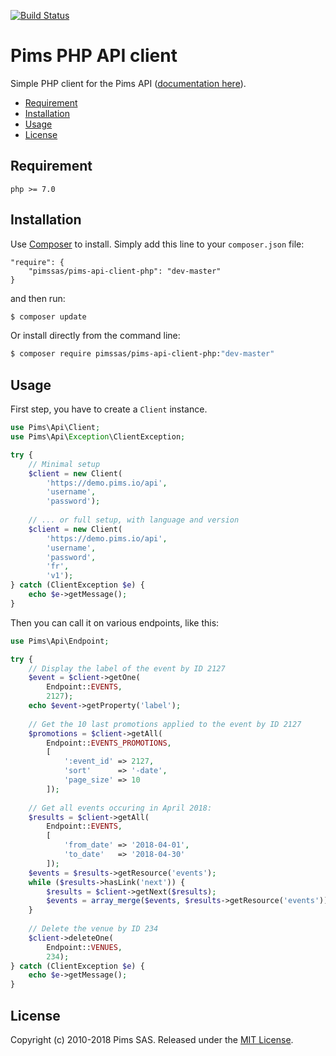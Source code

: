 
[![Build Status](https://travis-ci.org/pimssas/pims-api-client-php.svg?branch=master)](https://travis-ci.org/pimssas/pims-api-client-php)  
  
Pims PHP API client  
=========================  
  
Simple PHP client for the Pims API ([documentation here](http://api.pims.io)).  
  
* [Requirement](#requirement)    
* [Installation](#installation)
* [Usage](#usage)
* [License](#license)

Requirement
-----

```
php >= 7.0
```


Installation
-----

Use [Composer](https://getcomposer.org/) to install. Simply add this line to your `composer.json` file:
```
"require": {
	"pimssas/pims-api-client-php": "dev-master"
}
```
and then run:
```bash
$ composer update 
```

Or install directly from the command line:  
```bash
$ composer require pimssas/pims-api-client-php:"dev-master"
```


Usage
-----

First step, you have to create a `Client` instance.

```php
use Pims\Api\Client;
use Pims\Api\Exception\ClientException;

try {
    // Minimal setup
    $client = new Client(
    	'https://demo.pims.io/api',
    	'username',
    	'password');
    
    // ... or full setup, with language and version
    $client = new Client(
    	'https://demo.pims.io/api',
    	'username',
    	'password',
    	'fr',
    	'v1');
} catch (ClientException $e) {
    echo $e->getMessage();
}

```

Then you can call it on various endpoints, like this:
```php
use Pims\Api\Endpoint;

try {
    // Display the label of the event by ID 2127
    $event = $client->getOne(
    	Endpoint::EVENTS,
    	2127);
    echo $event->getProperty('label');
    
    // Get the 10 last promotions applied to the event by ID 2127
    $promotions = $client->getAll(
       	Endpoint::EVENTS_PROMOTIONS,
       	[
       	    ':event_id' => 2127,
       	    'sort'      => '-date', 
       	    'page_size' => 10
       	]);
    
    // Get all events occuring in April 2018:
    $results = $client->getAll(
    	Endpoint::EVENTS,
    	[
    	    'from_date'	=> '2018-04-01',
    	    'to_date' 	=> '2018-04-30'
    	]);
    $events = $results->getResource('events');
    while ($results->hasLink('next')) {
    	$results = $client->getNext($results);
        $events = array_merge($events, $results->getResource('events'));
    }
    
    // Delete the venue by ID 234
    $client->deleteOne(
     	Endpoint::VENUES,
       	234);
} catch (ClientException $e) {
    echo $e->getMessage();
}
```

License
-------

Copyright (c) 2010-2018 Pims SAS.
Released under the [MIT License](https://github.com/pimssas/pims-api-client-php/blob/master/LICENSE).
